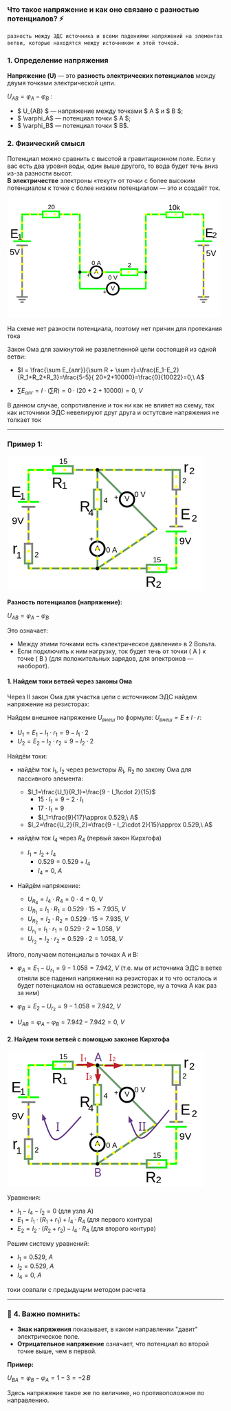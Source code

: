 
### **Что такое напряжение и как оно связано с разностью потенциалов?** ⚡  

```admonish info
разность между ЭДС источника и всеми падениями напряжений на элементах ветви, которые находятся между источником и этой точкой.
```

### 1. Определение напряжения

**Напряжение (U)** — это **разность электрических потенциалов** между двумя точками электрической цепи.  
 
$U_{AB} = \varphi_A - \varphi_B$
 :  
- $ U_{AB} $ — напряжение между точками $ A $ и $ B $;  
- $ \varphi_A$ — потенциал точки $ A $;  
- $ \varphi_B$ — потенциал точки $ B$.  
 
### 2. Физический смысл 

Потенциал можно сравнить с высотой в гравитационном поле. Если у вас есть два уровня воды, один выше другого, то вода будет течь вниз из-за разности высот.  
**В электричестве** электроны «текут» от точки с более высоким потенциалом к точке с более низким потенциалом — это и создаёт ток.  

![Потенциал.](../img/100.png "Потенциал.") 

На схеме нет разности потенциала, поэтому нет причин для протекания тока

Закон Ома для замкнутой не развлетленной цепи состоящей из одной ветви:
- $I = \frac{\sum E_{алг}}{\sum R + \sum r}=\frac{E_1-E_2}{R_1+R_2+R_3}=\frac{5-5}{ 20+2+10000}=\frac{0}{10022}=0,\ A$

- $\sum E_{алг} = I\cdot (\sum R)=0\cdot (20+2+10000)=0,\ V$

В данном случае, сопротивление и ток ни как не влияет на схему, так как источники ЭДС невелируют друг друга и остутсвие напряжения не толкает ток

---

### Пример 1:   

![Потенциал.](../img/98.png "Потенциал.") 
 
**Разность потенциалов (напряжение):**  
 
$U_{AB} = \varphi_A - \varphi_B$
 

Это означает:  
- Между этими точками есть «электрическое давление» в 2 Вольта.  
- Если подключить к ним нагрузку, ток будет течь от точки \( A \) к точке \( B \) (для положительных зарядов, для электронов — наоборот).


#### 1. Найдем токи ветвей через законы Ома

Через II закон Ома для участка цепи с источником ЭДС найдем напряжение на резисторах:

Найдем внешнее напряжение $U_{внеш}$ по формуле: $U_{внеш} = E \pm I\cdot r$:
- $U_{1} = E_1 − I_1\cdot r_1 = 9 - I_1\cdot 2$  
- $U_{2} = E_2 − I_2\cdot r_2 = 9 - I_2\cdot 2$  

Найдём токи:
- найдём ток $I_1$, $I_2$ через резисторы $R_1$, $R_2$ по закону Ома для пассивного элемента:
    - $I_1=\frac{U_1}{R_1}=\frac{9 - I_1\cdot 2}{15}$
        - $15\cdot I_1 = 9 - 2\cdot I_1$
        - $17\cdot I_1 = 9$
        - $I_1=\frac{9}{17}\approx 0.529,\ А$    
    - $I_2=\frac{U_2}{R_2}=\frac{9 - I_2\cdot 2}{15}\approx 0.529,\ А$   

- найдём ток $I_4$ через $R_4$ (первый закон Кирхгофа)
    - $I_1=I_2+I_4$
        - $0.529=0.529+I_4$
        - $I_4=0,\ А$
- Найдём напряжение:
    - $U_{R_{4}} = I_4\cdot R_4 = 0\cdot 4 = 0,\ V$ 
    - $U_{R_{1}} = I_1\cdot R_1 = 0.529\cdot 15 = 7.935,\ V$ 
    - $U_{R_{2}} = I_2\cdot R_2 = 0.529\cdot 15 = 7.935,\ V$ 
    - $U_{r_1}=I_1\cdot r_1=0.529\cdot 2=1.058,\ V$
    - $U_{r_2}=I_2\cdot r_2=0.529\cdot 2=1.058,\ V$
 
Итого, получаем потенциалы в точках A и B:
  - $\varphi_A=E_1 - U_{r_1} = 9 - 1.058 = 7.942,\ V$ (т.е. мы от источника ЭДС в ветке отняли все падения напряжения на резисторах и то что осталось и будет потенциалом на оставшемся резисторе, ну а точка А как раз за ним)
  - $\varphi_B=E_2 - U_{r_2} = 9 - 1.058 = 7.942,\ V$

- $U_{AB} = \varphi_A - \varphi_B = 7.942 - 7.942 = 0,\ V$

#### 2. Найдем токи ветвей с помощью законов Кирхгофа

![Потенциал.](../img/99.png "Потенциал.") 

Уравнения:
- $I_1-I_4-I_2=0$ (для узла А)
- $E_1=I_1\cdot (R_1+r_1)+I_4\cdot R_4$ (для первого контура) 
- $E_2=I_2\cdot (R_2+r_2)-I_4\cdot R_4$ (для второго контура)

Решим систему уравнений:
- $I_1=0.529,\ A$
- $I_2=0.529,\ A$
- $I_4=0,\ A$

токи совпали с предыдущим методом расчета

---

### 🔋 **4. Важно помнить:**  
- **Знак напряжения** показывает, в каком направлении "давит" электрическое поле.  
- **Отрицательное напряжение** означает, что потенциал во второй точке выше, чем в первой.  

**Пример:**  
 
$U_{BA} = \varphi_B - \varphi_A = 1 - 3 = -2\,В$
  
Здесь напряжение такое же по величине, но противоположное по направлению.

 


 
